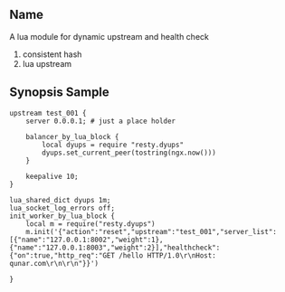 ## Name
A lua module for dynamic upstream and health check

1. consistent hash
2. lua upstream

## Synopsis Sample

```
upstream test_001 {
    server 0.0.0.1; # just a place holder

    balancer_by_lua_block {
        local dyups = require "resty.dyups"
        dyups.set_current_peer(tostring(ngx.now()))
    }

    keepalive 10;
}

lua_shared_dict dyups 1m;
lua_socket_log_errors off;
init_worker_by_lua_block {
    local m = require("resty.dyups")
    m.init('{"action":"reset","upstream":"test_001","server_list":[{"name":"127.0.0.1:8002","weight":1},{"name":"127.0.0.1:8003","weight":2}],"healthcheck":{"on":true,"http_req":"GET /hello HTTP/1.0\r\nHost: qunar.com\r\n\r\n"}}')
                                                                                                }
```
